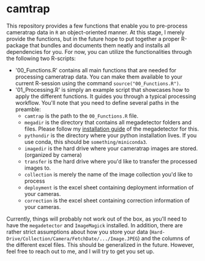 # camtrap
This repository provides a few functions that enable you to pre-process
cameratrap data in `R` an object-oriented manner. At this stage, I merely
provide the functions, but in the future hope to put together a proper
R-package that bundles and documents them neatly and installs all dependencies
for you. For now, you can utilize the functionalities through the following two
R-scripts:

- '00_Functions.R' contains all main functions that are needed for processing
  cameratrap data. You can make them available to your current R-session using
  the command `source("00_Functions.R")`.
- '01_Processing.R' is simply an example script that showcases how to apply the
  different functions. It guides you through a typical processing workflow.
  You'll note that you need to define several paths in the preamble:
  - `camtrap` is the path to the `00_Functions.R` file.
  - `megadir` is the directory that contains all megadetector folders and
    files. Please follow my [installation
    guide](https://daviddhofmann.github.io/post/2021-04-15-megadetector/) of
    the megadetector for this.
  - `pythondir` is the directory where your python installation lives. If you
    use conda, this should be `something/miniconda3`.
  - `imagedir` is the hard drive where your cameratrap images are stored.
    (organized by camera)
  - `transfer` is the hard drive where you'd like to transfer the processed
    images to.
  - `collection` is merely the name of the image collection you'd like to process
  - `deployment` is the excel sheet containing deployment information of your cameras.
  - `correction` is the excel sheet containing correction information of your cameras.

Currently, things will probably not work out of the box, as you'll need to have
the `megadetector` and `ImageMagick` installed. In addition, there are rather
strict assumptions about how you store your data
(`Hard-Drive/Collection/Camera/FetchDate/.../Image.JPEG`) and the columns of
the different excel files. This should be generalized in the future. However,
feel free to reach out to me, and I will try to get you set up.
